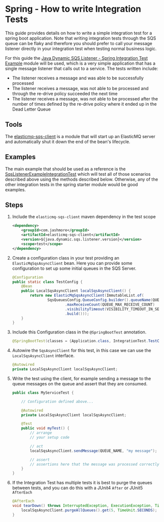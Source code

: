 # Spring - How to write Integration Tests

This guide provides details on how to write a simple integration test for a spring boot application. Note that writing integration tests through the SQS queue
can be flaky and therefore you should prefer to call your message listener directly in your integration test when testing normal business logic.

For this guide the [Java Dynamic SQS Listener - Spring Integration Test Example](../../../examples/spring-integration-test-example)
module will be used, which is a very simple application that has a single message listener that calls out to a service. The
tests written include:

- The listener receives a message and was able to be successfully processed
- The listener receives a message, was not able to be processed and through the re-drive policy succeeded the next time
- The listener receives a message, was not able to be processed after the number of times defined by the re-drive policy where it ended up in the
 Dead Letter Queue

## Tools

The [elasticmq-sqs-client](../../../util/elasticmq-sqs-client) is a module that will start up an ElasticMQ server and automatically shut it down the end
of the bean's lifecycle.

## Examples

The main example that should be used as a reference is the
[SqsListenerExampleIntegrationTest](../../../examples/spring-integration-test-example/src/test/java/it/com/jashmore/sqs/examples/integrationtests/SqsListenerExampleIntegrationTest.java)
which will test all of those scenarios described above using the methods described below. Otherwise, any of the other integration tests in the spring starter
module would be good examples.

## Steps

1. Include the `elasticmq-sqs-client` maven dependency in the test scope

    ```xml
    <dependency>
        <groupId>com.jashmore</groupId>
        <artifactId>elasticmq-sqs-client</artifactId>
        <version>${java.dynamic.sqs.listener.version}</version>
        <scope>test</scope>
    </dependency>
    ```

1. Create a configuration class in your test providing an `ElasticMqSqsAsyncClient`  bean. Here you can provide some
configuration to set up some initial queues in the SQS Server.

    ```java
    @Configuration
    public static class TestConfig {
        @Bean
        public LocalSqsAsyncClient localSqsAsyncClient() {
            return new ElasticMqSqsAsyncClient(ImmutableList.of(
                    SqsQueuesConfig.QueueConfig.builder().queueName(QUEUE_NAME)
                            .maxReceiveCount(QUEUE_MAX_RECEIVE_COUNT)
                            .visibilityTimeout(VISIBILITY_TIMEOUT_IN_SECONDS)
                            .build()));
        }
    }
    ```

1. Include this Configuration class in the `@SpringBootTest` annotation.

    ```java
    @SpringBootTest(classes = {Application.class, IntegrationTest.TestConfig.class })
    ```

1. Autowire the `SqsAsyncClient` for this test, in this case we can use the `LocalSqsAsyncClient` interface.

    ```java
    @Autowired
    private LocalSqsAsyncClient localSqsAsyncClient;
   ```

1. Write the test using the client, for example sending a message to the queue messages on the queue and assert that they are consumed.

    ```java
    public class MyServiceTest {

        // Configuration defined above...

        @Autowired
        private LocalSqsAsyncClient localSqsAsyncClient;

        @Test
        public void myTest() {
            // arrange
            // your setup code

            // act
            localSqsAsyncClient.sendMessage(QUEUE_NAME, "my message");

            // assert
            // assertions here that the message was processed correctly
        }
    }
    ```

1. If the Integration Test has multiple tests it is best to purge the queues between tests, and you can do this with a JUnit4 `After` or JUnit5 `AfterEach`

    ```java
    @AfterEach
    void tearDown() throws InterruptedException, ExecutionException, TimeoutException {
        localSqsAsyncClient.purgeAllQueues().get(5, TimeUnit.SECONDS);
    }
    ```

